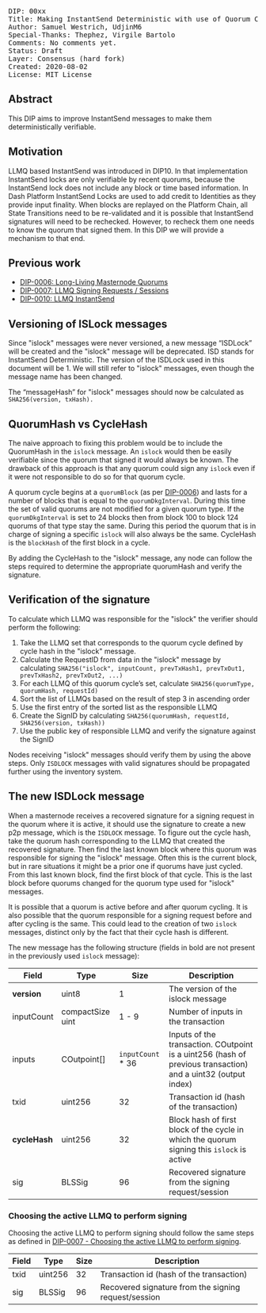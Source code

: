 <pre>
DIP: 00xx
Title: Making InstantSend Deterministic with use of Quorum Cycles
Author: Samuel Westrich, UdjinM6
Special-Thanks: Thephez, Virgile Bartolo
Comments: No comments yet.
Status: Draft
Layer: Consensus (hard fork)
Created: 2020-08-02
License: MIT License
</pre>

## Abstract

This DIP aims to improve InstantSend messages to make them deterministically verifiable.

## Motivation

LLMQ based InstantSend was introduced in DIP10. In that implementation InstantSend locks are only verifiable by recent quorums, because the InstantSend lock does not include any block or time based information. In Dash Platform InstantSend Locks are used to add credit to Identities as they provide input finality. When blocks are replayed on the Platform Chain, all State Transitions need to be re-validated and it is possible that InstantSend signatures will need to be rechecked. However, to recheck them one needs to know the quorum that signed them. In this DIP we will provide a mechanism to that end.

## Previous work

* [DIP-0006: Long-Living Masternode Quorums](https://github.com/dashpay/dips/blob/master/dip-0006.md)
* [DIP-0007: LLMQ Signing Requests / Sessions](https://github.com/dashpay/dips/blob/master/dip-0007.md)
* [DIP-0010: LLMQ InstantSend](https://github.com/dashpay/dips/blob/master/dip-0010.md)

## Versioning of ISLock messages

Since "islock" messages were never versioned, a new message “ISDLock” will be created and the "islock" message will be deprecated. ISD stands for InstantSend Deterministic. The version of the ISDLock used in this document will be 1. We will still refer to "islock" messages, even though the message name has been changed.

The “messageHash” for "islock" messages should now be calculated as `SHA256(version, txHash).`

## QuorumHash vs CycleHash

The naive approach to fixing this problem would be to include the QuorumHash in the `islock` message. An `islock` would then be easily verifiable since the quorum that signed it would always be known. The drawback of this approach is that any quorum could sign any `islock` even if it were not responsible to do so for that quorum cycle.

A quorum cycle begins at a `quorumBlock` (as per [DIP-0006](https://github.com/dashpay/dips/blob/master/dip-0006.md#parametersvariables-of-a-llmq-and-dkg)) and lasts for a number of blocks that is equal to the `quorumDkgInterval`. During this time the set of valid quorums are not modified for a given quorum type. If the `quorumDkgInterval` is set to 24 blocks then from block 100 to block 124 quorums of that type stay the same. During this period the quorum that is in charge of signing a specific `islock` will also always be the same. CycleHash is the `blockHash` of the first block in a cycle.

By adding the CycleHash to the "islock" message, any node can follow the steps required to determine the appropriate quorumHash and verify the signature.

## Verification of the signature

To calculate which LLMQ was responsible for the "islock" the verifier should perform the following:

1. Take the LLMQ set that corresponds to the quorum cycle defined by cycle hash in the "islock" message.
2. Calculate the RequestID from data in the "islock" message by calculating `SHA256("islock", inputCount, prevTxHash1, prevTxOut1, prevTxHash2, prevTxOut2, ...)`
3. For each LLMQ of this quorum cycle’s set, calculate `SHA256(quorumType, quorumHash, requestId)`
4. Sort the list of LLMQs based on the result of step 3 in ascending order
5. Use the first entry of the sorted list as the responsible LLMQ
6. Create the SignID by calculating `SHA256(quorumHash, requestId, SHA256(version, txHash))`
7. Use the public key of responsible LLMQ and verify the signature against the SignID

Nodes receiving "islock" messages should verify them by using the above steps. Only `ISDLOCK` messages with valid signatures should be propagated further using the inventory system.

## The new ISDLock message

When a masternode receives a recovered signature for a signing request in the quorum where it is active, it should use the signature to create a new p2p message, which is the `ISDLOCK` message. To figure out the cycle hash, take the quorum hash corresponding to the LLMQ that created the recovered signature. Then find the last known block where this quorum was responsible for signing the "islock" message. Often this is the current block, but in rare situations it might be a prior one if quorums have just cycled. From this last known block, find the first block of that cycle. This is the last block before quorums changed for the quorum type used for "islock" messages.

It is possible that a quorum is active before and after quorum cycling. It is also possible that the quorum responsible for a signing request before and after cycling is the same. This could lead to the creation of two `islock` messages, distinct only by the fact that their cycle hash is different.

The new message has the following structure (fields in bold are not present in the previously used `islock` message):

| Field | Type | Size | Description |
|-|-|-|-|
| **version** | uint8 | 1 |  The version of the islock message |
| inputCount | compactSize uint | 1 - 9 | Number of inputs in the transaction |
| inputs | COutpoint[] | `inputCount` * 36 | Inputs of the transaction. COutpoint is a uint256 (hash of previous transaction) and a uint32 (output index) |
| txid | uint256 | 32 | Transaction id (hash of the transaction) |
| **cycleHash** | uint256 | 32 | Block hash of first block of the cycle in which the quorum signing this `islock` is active |
| sig | BLSSig | 96 | Recovered signature from the signing request/session |

### **Choosing the active LLMQ to perform signing**

Choosing the active LLMQ to perform signing should follow the same steps as defined in [DIP-0007 - Choosing the active LLMQ to perform signing](https://github.com/dashpay/dips/blob/master/dip-0007.md#choosing-the-active-llmq-to-perform-signing).

| Field | Type | Size | Description |
|-|-|-|-|
| txid | uint256 | 32 | Transaction id (hash of the transaction)
| sig | BLSSig | 96 | Recovered signature from the signing request/session
